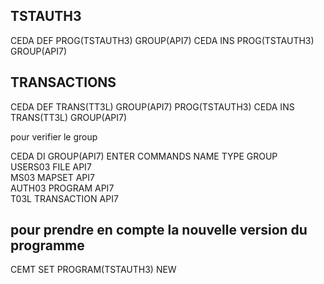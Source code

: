 ## TSTAUTH3
CEDA DEF PROG(TSTAUTH3) GROUP(API7)
CEDA INS PROG(TSTAUTH3) GROUP(API7)

## TRANSACTIONS
CEDA DEF TRANS(TT3L) GROUP(API7) PROG(TSTAUTH3)
CEDA INS TRANS(TT3L) GROUP(API7)


pour verifier le group

CEDA DI GROUP(API7)
ENTER COMMANDS
 NAME     TYPE         GROUP   
 USERS03  FILE         API7    
 MS03     MAPSET       API7    
 AUTH03   PROGRAM      API7    
 T03L     TRANSACTION  API7    

 ## pour prendre en compte la nouvelle version du programme

 CEMT SET PROGRAM(TSTAUTH3) NEW